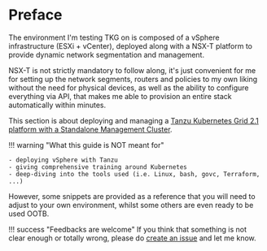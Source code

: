 # Preface

The environment I'm testing TKG on is composed of a vSphere infrastructure (ESXi + vCenter),
deployed along with a NSX-T platform to provide dynamic network segmentation and management.

NSX-T is not strictly mandatory to follow along, it's just convenient for me for setting up the network
segments, routers and policies to my own liking without the need for physical devices,
as well as the ability to configure everything via API,
that makes me able to provision an entire stack automatically within minutes.

This section is about deploying and managing a [Tanzu Kubernetes Grid 2.1 platform with a Standalone Management Cluster](https://docs.vmware.com/en/VMware-Tanzu-Kubernetes-Grid/2.1/tkg-deploy-mc-21/mgmt-index.html).

!!! warning "What this guide is NOT meant for"

    - deploying vSphere with Tanzu
    - giving comprehensive training around Kubernetes
    - deep-diving into the tools used (i.e. Linux, bash, govc, Terraform, ...)

However, some snippets are provided as a reference that you will need to adjust to your own environment,
whilst some others are even ready to be used OOTB.

!!! success "Feedbacks are welcome"
    If you think that something is not clear enough or totally wrong,
    please do [create an issue](https://github.com/matteo-magni/tanzugym/issues) and let me know.
